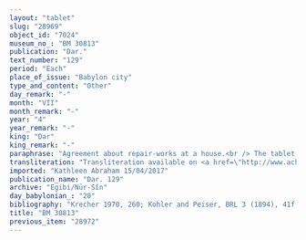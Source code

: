 ```yaml
---
layout: "tablet"
slug: "28969"
object_id: "7024"
museum_no_: "BM 30813"
publication: "Dar."
text_number: "129"
period: "Each"
place_of_issue: "Babylon city"
type_and_content: "Other"
day_remark: "-"
month: "VII"
month_remark: "-"
year: "4"
year_remark: "-"
king: "Dar"
king_remark: "-"
paraphrase: "Agreement about repair-works at a house.<br /> The tablet is related to a wall (<em>igāru</em>) of a house that is located in front of the Gi&scaron;&scaron;u Gate and belongs to <strong>A </strong>and his brothers. <strong>B</strong> has fixed (<em>ṣabātu</em>) its beams (<em>gu&scaron;ūru</em>): now, he will have to remove (<em>dek&ucirc;</em>) the beams from <strong>A</strong>&rsquo;s wall. He should also fill up (<em>mal&ucirc; </em>D) the city&#39;s earthen ramp (<em>kamru</em>) which he had breached (<em>abāku </em>Gt) and give it to <strong>A</strong>. The wall belongs (exclusively) to <strong>A</strong>: <strong>B</strong> has no (claim to its) drainpipes (<em>naṣṣabu, </em>wr.<em> x</em>(NIN)<em>-&gt;ṣa-bi</em>) (and) beams (or: the <em>za-bi</em> (uncl., perhaps &quot;compensation(?)&quot;) of the beams). Names of 3 witnesses and the scribe.<br /> &nbsp;<br /> <strong>A</strong> = Marduk-nāṣir-apli/Itti-Marduk-balāṭu//Egibi; <strong>B</strong> = Zababa-iddin/Bēl-iddin//Adad-&scaron;am&ecirc;"
transliteration: "Transliteration available on <a href=\"http://www.achemenet.com/fr/item/?/sources-textuelles/textes-par-regions/babylonie/babylone/1655164\" target=\"_blank\">Achemenet</a>"
imported: "Kathleen Abraham 15/04/2017"
publication_name: "Dar. 129"
archive: "Egibi/Nūr-Sîn"
day_babylonian_: "20"
bibliography: "Krecher 1970, 260; Kohler and Peiser, BRL 3 (1894), 41f."
title: "BM 30813"
previous_item: "28972"
---
```


